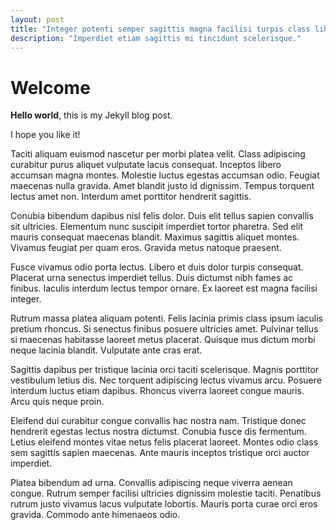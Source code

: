 ```yaml
---
layout: post
title: "Integer potenti semper sagittis magna facilisi turpis class libero sapien."
description: "Imperdiet etiam sagittis mi tincidunt scelerisque."
---
```


# Welcome

**Hello world**, this is my Jekyll blog post.

I hope you like it!

Taciti aliquam euismod nascetur per morbi platea velit. Class adipiscing curabitur purus aliquet vulputate lacus consequat. Inceptos libero accumsan magna montes. Molestie luctus egestas accumsan odio. Feugiat maecenas nulla gravida. Amet blandit justo id dignissim. Tempus torquent lectus amet non. Interdum amet porttitor hendrerit sagittis.

Conubia bibendum dapibus nisl felis dolor. Duis elit tellus sapien convallis sit ultricies. Elementum nunc suscipit imperdiet tortor pharetra. Sed elit mauris consequat maecenas blandit. Maximus sagittis aliquet montes. Vivamus feugiat per quam eros. Gravida metus natoque praesent.

Fusce vivamus odio porta lectus. Libero et duis dolor turpis consequat. Placerat urna senectus imperdiet tellus. Duis dictumst nibh fames ac finibus. Iaculis interdum lectus tempor ornare. Ex laoreet est magna facilisi integer.

Rutrum massa platea aliquam potenti. Felis lacinia primis class ipsum iaculis pretium rhoncus. Si senectus finibus posuere ultricies amet. Pulvinar tellus si maecenas habitasse laoreet metus placerat. Quisque mus dictum morbi neque lacinia blandit. Vulputate ante cras erat.

Sagittis dapibus per tristique lacinia orci taciti scelerisque. Magnis porttitor vestibulum letius dis. Nec torquent adipiscing lectus vivamus arcu. Posuere interdum luctus etiam dapibus. Rhoncus viverra laoreet congue mauris. Arcu quis neque proin.

Eleifend dui curabitur congue convallis hac nostra nam. Tristique donec hendrerit egestas lectus nostra dictumst. Conubia fusce dis fermentum. Letius eleifend montes vitae netus felis placerat laoreet. Montes odio class sem sagittis sapien maecenas. Ante mauris inceptos tristique orci auctor imperdiet.

Platea bibendum ad urna. Convallis adipiscing neque viverra aenean congue. Rutrum semper facilisi ultricies dignissim molestie taciti. Penatibus rutrum justo vivamus lacus vulputate lobortis. Mauris porta curae orci eros gravida. Commodo ante himenaeos odio.